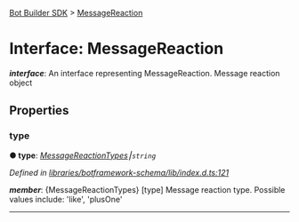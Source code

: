 [Bot Builder SDK](../README.md) > [MessageReaction](../interfaces/botbuilder.messagereaction.md)



# Interface: MessageReaction

*__interface__*: An interface representing MessageReaction. Message reaction object



## Properties
<a id="type"></a>

###  type

**●  type**:  *[MessageReactionTypes](../enums/botbuilder.messagereactiontypes.md)⎮`string`* 

*Defined in [libraries/botframework-schema/lib/index.d.ts:121](https://github.com/Microsoft/botbuilder-js/blob/99f6a4a/libraries/botframework-schema/lib/index.d.ts#L121)*


*__member__*: {MessageReactionTypes} [type] Message reaction type. Possible values include: 'like', 'plusOne'





___


